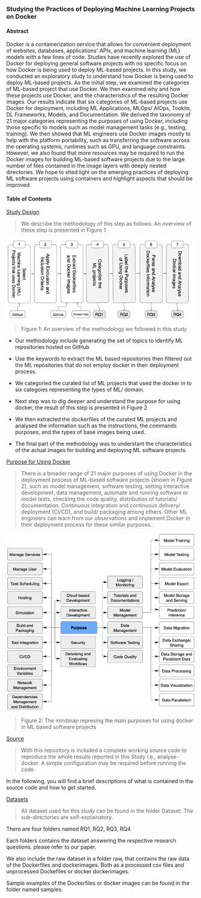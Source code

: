 ### Studying the Practices of Deploying Machine Learning Projects on Docker

#### Abstract

Docker is a containerization service that allows for convenient deployment of websites, databases, applications' APIs, and machine learning (ML) models with a few lines of code. Studies have recently explored the use of Docker for deploying general software projects with no specific focus on how Docker is being used to deploy ML-based projects. In this study, we conducted an exploratory study to understand how Docker is being used to deploy ML-based projects. As the initial step, we examined the categories of ML-based project that use Docker. We then examined why and how these projects use Docker, and the characteristics of the resulting Docker images. Our results indicate that six categories of ML-based projects use Docker for deployment, including ML Applications, MLOps/ AIOps, Tookits, DL Frameworks, Models, and Documentation. We derived the taxonomy of 21 major categories representing the purposes of using Docker, including those specific to models such as model management tasks (e.g., testing, training). We then showed that ML engineers use Docker images mostly to help with the platform portability, such as transferring the software across the operating systems, runtimes such as GPU, and language constraints. However, we also found that more resources may be required to run the Docker images for building ML-based software projects due to the large number of files contained in the image layers with deeply nested directories. We hope to shed light on the emerging practices of deploying ML software projects using containers and highlight aspects that should be improved.


#### Table of Contents  

 [Study Design](#Reseach-Questions)  
> We describe the methodology of this step as follows: An overview of these step is presented in Figure 1.

![Purposes](Datasets/general/Methodology.png "An overview of our study design/ methodology")
> Figure 1: An overview of the methodology we followed in this study

- Our methodology include generating the set of topics to identify ML repositories hosted on GitHub
- Use the keywords to extract the ML based repositories then filtered out the ML repositories that do not employ docker in their deployment process.
- We categoried the curated list of ML projects that used the docker in to six categoies representing the types of ML/ domain.
- Next step was to dig deeper and understand the purpose for using docker, the result of this step is presented in Figure 2
- We then extracted the dockerfiles of the curated ML projects and analysed the information such as the instructions, the commands purposes, and the types of base images being used.

- The final part of the methodology was to understant the characteristics of the actual images for building and deploying ML software projects.



[Purpose for Using Docker](#Purpose)  
> There is a broader range of 21 major purposes of using Docker in the deployment process of ML-based software projects (shown in Figure 2), such as model management, software testing, setting interactive development, data management, automate and running software or model tests,
checking the code quality, distribution of tutorials/ documentation, Continuous integration and continuous delivery/ deployment (CI/CD), and build/ packaging among others. Other ML engineers can learn from our observations and implement Docker in their deployment process for these similar purposes.

![Purposes](Datasets/RQ2/Purpose.png "The purposes for using docker")
> Figure 2: The mindmap represing the main purposes for using docker in ML based software projects


 [Source](#Source)  
> With this repository is included a complete working source code to reproduce the whole results reported in this Study i.e., analyse-docker.
A simple configuration may be required before running the code.

In the following, you will find a brief descriptions of what is contained in the source code and how to get started.

 [Datasets](#Datasets)  
> All dataset used for this study can be found in the folder Dataset. The sub-directories are self-explainatory.

There are four folders named RQ1, RQ2, RQ3, RQ4

Each folders contains the dataset answering the respective research questions. please refer to our paper.

We also include the raw dataset in a folder raw, that contains the raw data of the Dockerfiles and dockerimages. Both as a processed csv files and unprocessed Dockefiles or docker dockerimages.

Sample examples of the Dockerfiles or docker images can be found in the folder named samples.
